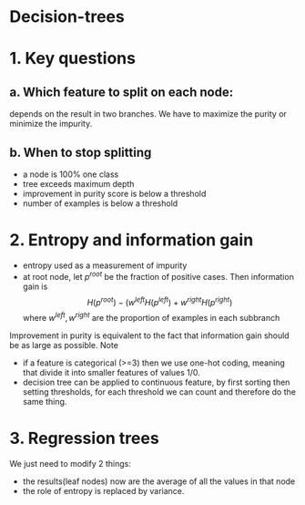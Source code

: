 # Decision-trees

# 1. Key questions

## a. Which feature to split on each node:
depends on the result in two branches. We have to maximize the purity or minimize the impurity.
## b. When to stop splitting
- a node is 100% one class
- tree exceeds maximum depth
- improvement in purity score is below a threshold
- number of examples is below a threshold

# 2. Entropy and information gain
- entropy used as a measurement of impurity
- at root node, let $p^{root}$ be the fraction of positive cases. Then information gain is
$$H(p^{root})- (w^{left}H(p^{left}) + w^{right}H(p^{right})$$
where $w^{left}, w^{right}$ are the proportion of examples in each subbranch

Improvement in purity is equivalent to the fact that information gain should be as large as possible.
Note
- if a feature is categorical (>=3) then we use one-hot coding, meaning that divide it into smaller features of values 1/0.
- decision tree can be applied to continuous feature, by first sorting then setting thresholds, for each threshold we can count and therefore do the same thing.
# 3. Regression trees
We just need to modify 2 things:
- the results(leaf nodes) now are the average of all the values in that node
- the role of entropy is replaced by variance.
